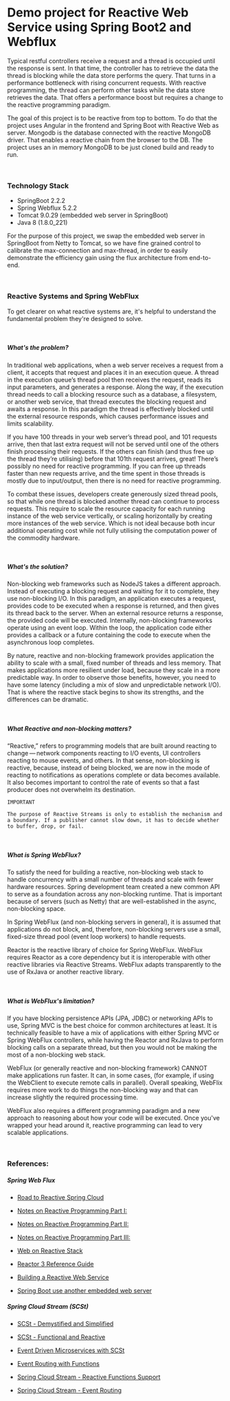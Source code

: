 # Demo project for Reactive Web Service using Spring Boot2 and Webflux

Typical restful controllers receive a request and a thread is occupied until
the response is sent. In that time, the controller has to retrieve the data
the thread is blocking while the data store performs the query. That turns
in a performance bottleneck with rising concurrent requests. With reactive
programming, the thread can perform other tasks while the data store
retrieves the data. That offers a performance boost but requires a change
to the reactive programming paradigm.

The goal of this project is to be reactive from top to bottom. To do that
the project uses Angular in the frontend and Spring Boot with Reactive Web
as server. Mongodb is the database connected with the reactive MongoDB
driver. That enables a reactive chain from the browser to the DB.
The project uses an in memory MongoDB to be just cloned build and
ready to run.

<br/>

### Technology Stack
- SpringBoot 2.2.2
- Spring Webflux 5.2.2
- Tomcat 9.0.29 (embedded web server in SpringBoot)
- Java 8 (1.8.0_221)

For the purpose of this project, we swap the embedded web server in
SpringBoot from Netty to Tomcat, so we have fine grained control to
calibrate the max-connection and max-thread, in order to easily
demonstrate the efficiency gain using the flux architecture from
end-to-end.

<br/>

### Reactive Systems and Spring WebFlux
To get clearer on what reactive systems are, it's helpful to understand
the fundamental problem they're designed to solve.

<br/>

##### What's the problem?

In traditional web applications, when a web server receives a request
from a client, it accepts that request and places it in an execution
queue. A thread in the execution queue’s thread pool then receives the
request, reads its input parameters, and generates a response. Along the
way, if the execution thread needs to call a blocking resource such as
a database, a filesystem, or another web service, that thread executes
the blocking request and awaits a response. In this paradigm the thread
is effectively blocked until the external resource responds, which
causes performance issues and limits scalability.

If you have 100 threads in your web server’s thread pool, and 101
requests arrive, then that last extra request will not be served until
one of the others finish processing their requests. If the others can
finish (and thus free up the thread they’re utilising) before that
101th request arrives, great! There’s possibly no need for reactive
programming. If you can free up threads faster than new requests
arrive, and the time spent in those threads is mostly due to
input/output, then there is no need for reactive programming.

To combat these issues, developers create generously sized thread pools,
so that while one thread is blocked another thread can continue to
process requests. This require to scale the resource capacity for each
running instance of the web service vertically, or scaling horizontally
by creating more instances of the web service. Which is not ideal
because both incur additional operating cost while not fully utilising
the computation power of the commodity hardware.

<br/>

##### What's the solution?

Non-blocking web frameworks such as NodeJS takes a different approach.
Instead of executing a blocking request and waiting for it to complete,
they use non-blocking I/O. In this paradigm, an application executes a
request, provides code to be executed when a response is returned, and
then gives its thread back to the server. When an external resource
returns a response, the provided code will be executed. Internally,
non-blocking frameworks operate using an event loop. Within the loop,
the application code either provides a callback or a future containing
the code to execute when the asynchronous loop completes.

By nature, reactive and non-blocking framework provides application the
ability to scale with a small, fixed number of threads and less memory.
That makes applications more resilient under load, because they scale
in a more predictable way. In order to observe those benefits, however,
you need to have some latency (including a mix of slow and unpredictable
network I/O). That is where the reactive stack begins to show its
strengths, and the differences can be dramatic.

<br/>

##### What Reactive and non-blocking matters?
“Reactive,” refers to programming models that are built around reacting
to change — network components reacting to I/O events, UI controllers
reacting to mouse events, and others. In that sense, non-blocking is
reactive, because, instead of being blocked, we are now in the mode of
reacting to notifications as operations complete or data becomes
available. It also becomes important to control the rate of events so
that a fast producer does not overwhelm its destination.

`IMPORTANT`
```
The purpose of Reactive Streams is only to establish the mechanism and
a boundary. If a publisher cannot slow down, it has to decide whether
to buffer, drop, or fail.
```

<br/>

##### What is Spring WebFlux?

To satisfy the need for building a reactive, non-blocking web stack to
handle concurrency with a small number of threads and scale with fewer
hardware resources. Spring development team created a new common API to
serve as a foundation across any non-blocking runtime. That is important
because of servers (such as Netty) that are well-established in the
async, non-blocking space.

In Spring WebFlux (and non-blocking servers in general), it is assumed
that applications do not block, and, therefore, non-blocking servers
use a small, fixed-size thread pool (event loop workers) to handle
requests.

Reactor is the reactive library of choice for Spring WebFlux. WebFlux
requires Reactor as a core dependency but it is interoperable with other
reactive libraries via Reactive Streams. WebFlux adapts transparently
to the use of RxJava or another reactive library.

<br/>

##### What is WebFlux's limitation?

If you have blocking persistence APIs (JPA, JDBC) or networking APIs to
use, Spring MVC is the best choice for common architectures at least.
It is technically feasible to have a mix of applications with either
Spring MVC or Spring WebFlux controllers, while having the Reactor and
RxJava to perform blocking calls on a separate thread, but then you
would not be making the most of a non-blocking web stack.

WebFlux (or generally reactive and non-blocking framework) CANNOT make
applications run faster. It can, in some cases, (for example, if using
the WebClient to execute remote calls in parallel). Overall speaking,
WebFlix requires more work to do things the non-blocking way and that
can increase slightly the required processing time.

WebFlux also requires a different programming paradigm and a new approach
to reasoning about how your code will be executed. Once you've wrapped
your head around it, reactive programming can lead to very scalable
applications.

<br/>

### References:
##### Spring Web Flux
- [Road to Reactive Spring Cloud](https://spring.io/blog/2018/06/20/the-road-to-reactive-spring-cloud)
- [Notes on Reactive Programming Part I:](https://spring.io/blog/2016/06/07/notes-on-reactive-programming-part-i-the-reactive-landscape)
- [Notes on Reactive Programming Part II:](https://spring.io/blog/2016/06/13/notes-on-reactive-programming-part-ii-writing-some-code)
- [Notes on Reactive Programming Part III:](https://spring.io/blog/2016/07/20/notes-on-reactive-programming-part-iii-a-simple-http-server-application)
- [Web on Reactive Stack](https://docs.spring.io/spring/docs/current/spring-framework-reference/web-reactive.html)
- [Reactor 3 Reference Guide](http://projectreactor.io/docs/core/release/reference/)

- [Building a Reactive Web Service](https://spring.io/guides/gs/reactive-rest-service/)
- [Spring Boot use another embedded web server](https://docs.spring.io/spring-boot/docs/current/reference/html/howto-embedded-web-servers.html)

##### Spring Cloud Stream (SCSt)
- [SCSt - Demystified and Simplified](https://spring.io/blog/2019/10/14/spring-cloud-stream-demystified-and-simplified)
- [SCSt - Functional and Reactive](https://spring.io/blog/2019/10/17/spring-cloud-stream-functional-and-reactive)
- [Event Driven Microservices with SCSt](https://spring.io/blog/2019/10/15/simple-event-driven-microservices-with-spring-cloud-stream)
- [Event Routing with Functions](https://spring.io/blog/2019/10/31/spring-cloud-stream-event-routing)

- [Spring Cloud Stream - Reactive Functions Support](https://cloud.spring.io/spring-cloud-static/spring-cloud-stream/current/reference/html/spring-cloud-stream.html#_reactive_functions_support)
- [Spring Cloud Stream - Event Routing](https://cloud.spring.io/spring-cloud-static/spring-cloud-stream/current/reference/html/spring-cloud-stream.html#_event_routing)